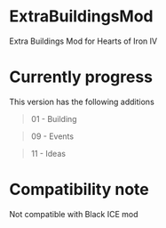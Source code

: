 # ExtraBuildingsMod
Extra Buildings Mod for Hearts of Iron IV

# Currently progress
This version has the following additions

> 01 - Building

> 09 - Events

> 11 - Ideas

# Compatibility note
Not compatible with Black ICE mod